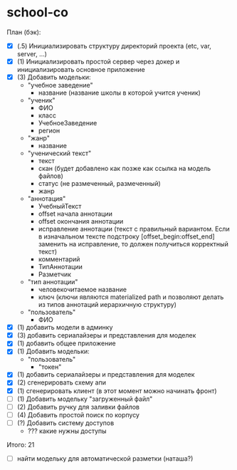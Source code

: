 # school-co

План (бэк):
- [X] (.5) Инициализировать структуру директорий проекта (etc, var, server, ...)
- [X] (1) Инициализировать простой сервер через докер и инициализировать основное приложение
- [X] (3) Добавить модельки:
  - "учебное заведение"
    - название (название школы в которой учится ученик)
  - "ученик"
    - ФИО
    - класс
    - УчебноеЗаведение
    - регион
  - "жанр"
    - название
  - "ученический текст"
    - текст
    - скан (будет добавлено как позже как ссылка на модель файлов)
    - статус (не размеченный, размеченный)
    - жанр
  - "аннотация"
    - УчебныйТекст
    - offset начала аннотации
    - offset окончания аннотации
    - иcправление аннотации (текст с правильный вариантом. Если в изначальном тексте подстроку [offset_begin:offset_end] заменить на исправление, то должен получиться корректный текст)
    - комментарий
    - ТипАннотации
    - Разметчик
  - "тип аннотации"
    - человекочитаемое название
    - ключ (ключи являются materialized path и позволяют делать из типов аннотаций иерархичную структуру)
  - "пользователь"
    - ФИО
- [X] (1) добавить модели в админку
- [X] (3) добавить сериалайзеры и представления для моделек
- [X] (1) добавить общее приложение
- [X] (1) Добавить модельки:
  - "пользователь"
    - "токен"
- [X] (1) добавить сериалайзеры и представления для моделек
- [X] (2) сгенерировать схему апи
- [X] (1) сгенерировать клиент (в этот момент можно начинать фронт)
- [ ] (1) Добавить модельку "загруженный файл"
- [ ] (2) Добавить ручку для заливки файлов
- [ ] (4) Добавить простой поиск по корпусу
- [ ] (?) Добавить систему доступов
  - ??? какие нужны доступы

Итого: 21

- [ ] найти модельку для автоматической разметки (наташа?)
